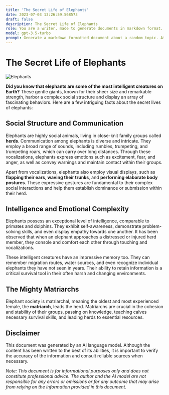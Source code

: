 ```yaml
---
title: 'The Secret Life of Elephants'
date: 2023-07-03 13:26:59.568573
draft: false
description: The Secret Life of Elephants
role: You are a writer, made to generate documents in markdown format. It is very important that all of the documents you generate are in valid markdown format.
model: gpt-3.5-turbo
prompt: Generate a markdown formatted document about a random topic. At the bottom, include a disclaimer explaining that the document was generated by you. The first line of the document should be the title. Make sure that the entire document is in proper markdown format, using a mix of various tags to make the document visually appealing.
---
```


# The Secret Life of Elephants

![Elephants](https://images.unsplash.com/photo-1576615739956-20ffe00b1e2a?ixid=MnwxMjA3fDB8MHxzZWFyY2h8MXx8ZWxlcGhhbnRzJTIwc2VjdGlvbnxlbnwwfHwwfHw%3D&ixlib=rb-1.2.1&w=1000&q=80)

**Did you know that elephants are some of the most intelligent creatures on Earth?** These gentle giants, known for their sheer size and remarkable strength, harbor a complex social structure and display an array of fascinating behaviors. Here are a few intriguing facts about the secret lives of elephants:

## Social Structure and Communication

Elephants are highly social animals, living in close-knit family groups called **herds**. Communication among elephants is diverse and intricate. They employ a broad range of sounds, including rumbles, trumpeting, and trumpeting roars, which can carry over long distances. Through these vocalizations, elephants express emotions such as excitement, fear, and anger, as well as convey warnings and maintain contact within their groups.

Apart from vocalizations, elephants also employ visual displays, such as **flapping their ears**, **waving their trunks**, and **performing elaborate body postures**. These expressive gestures are fundamental to their complex social interactions and help them establish dominance or submission within their herd.

## Intelligence and Emotional Complexity

Elephants possess an exceptional level of intelligence, comparable to primates and dolphins. They exhibit self-awareness, demonstrate problem-solving skills, and even display empathy towards one another. It has been observed that when an elephant approaches a distressed or injured herd member, they console and comfort each other through touching and vocalizations.

These intelligent creatures have an impressive memory too. They can remember migration routes, water sources, and even recognize individual elephants they have not seen in years. Their ability to retain information is a critical survival tool in their often harsh and changing environments.

## The Mighty Matriarchs

Elephant society is matriarchal, meaning the oldest and most experienced female, the **matriarch**, leads the herd. Matriarchs are crucial in the cohesion and stability of their groups, passing on knowledge, teaching calves necessary survival skills, and leading herds to essential resources.

## Disclaimer

This document was generated by an AI language model. Although the content has been written to the best of its abilities, it is important to verify the accuracy of the information and consult reliable sources when necessary.

*Note: This document is for informational purposes only and does not constitute professional advice. The author and the AI model are not responsible for any errors or omissions or for any outcome that may arise from relying on the information provided in this document.*
